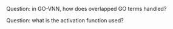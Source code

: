 
Question: in GO-VNN, how does overlapped GO terms handled?

Question: what is the activation function used?
